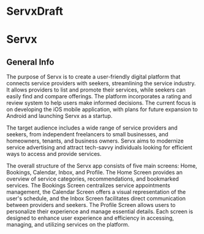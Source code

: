 # ServxDraft

# Servx

## General Info

The purpose of Servx is to create a user-friendly digital platform that connects service providers with seekers, streamlining the service industry. It allows providers to list and promote their services, while seekers can easily find and compare offerings. The platform incorporates a rating and review system to help users make informed decisions. The current focus is on developing the iOS mobile application, with plans for future expansion to Android and launching Servx as a startup.

The target audience includes a wide range of service providers and seekers, from independent freelancers to small businesses, and homeowners, tenants, and business owners. Servx aims to modernize service advertising and attract tech-savvy individuals looking for efficient ways to access and provide services.

The overall structure of the Servx app consists of five main screens: Home, Bookings, Calendar, Inbox, and Profile. The Home Screen provides an overview of service categories, recommendations, and bookmarked services. The Bookings Screen centralizes service appointments management, the Calendar Screen offers a visual representation of the user's schedule, and the Inbox Screen facilitates direct communication between providers and seekers. The Profile Screen allows users to personalize their experience and manage essential details. Each screen is designed to enhance user experience and efficiency in accessing, managing, and utilizing services on the platform.
